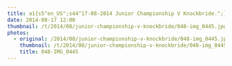 ```yaml
---
title: a1{s5"en_US";s44"17-08-2014 Junior Championship V Knockbride.";}
date: 2014-08-17 12:00
thumbnail: /t/2014/08/junior-championship-v-knockbride/048-img_0445.jpg
photos:
  - original: /2014/08/junior-championship-v-knockbride/048-img_0445.jpg
    thumbnail: /t/2014/08/junior-championship-v-knockbride/048-img_0445.jpg
    title: 048-IMG_0445
---
```

